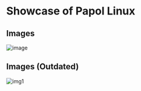 # Showcase of Papol Linux

## Images

![image](https://user-images.githubusercontent.com/36286877/213933895-899c65ff-577e-4d5d-b75a-560675f69c2b.png)

## Images (Outdated)

![img1](https://user-images.githubusercontent.com/36286877/200767300-408ed29e-e75c-4b35-9074-0b4d0ccc1f3a.png)

